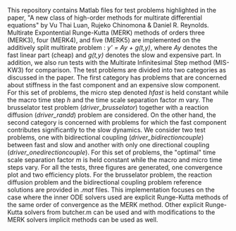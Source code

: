 This repository contains Matlab files for test problems highlighted in the paper, "A new class of high-order methods for multirate differential equations" by Vu Thai Luan, Rujeko Chinomona & Daniel R. Reynolds. Multirate Expontential Runge-Kutta (MERK) methods of orders three (MERK3), four (MERK4), and five (MERK5) are implemented on the additively split multirate problem : *y' = Ay + g(t,y)*, where *Ay* denotes the fast linear part (cheap) and *g(t,y)* denotes the slow and expensive part. In addition, we also run tests with the Multirate Infinitesimal Step method (MIS-KW3) for comparison. The test problems are divided into two categories as discussed in the paper. The first category has problems that are concerned about stiffness in the fast component and an expensive slow component. For this set of problems, the micro step denoted *hfast* is held constant while the macro time step *h* and the time scale separation factor *m* vary. The brusselator test problem (*driver_brusselator*) together with a reaction diffusion (*driver_randd*) problem are considered. On the other hand, the second category is concerned with problems for which the fast component contributes significantly to the slow dynamics. We consider two test problems, one with bidirectional coupling (*driver_bidirectioncouple*) between fast and slow and another with only one directional coupling (*driver_onedirectioncouple*). For this set of problems, the "optimal" time scale separation factor *m* is held constant while the macro and micro time steps vary.  For all the tests, three figures are generated, one convergence plot and two efficiency plots. For the brusselator problem, the reaction diffusion problem and the bidirectional coupling problem reference solutions are provided in *.mat* files. This implementation focuses on the case where the inner ODE solvers used are explicit Runge-Kutta methods of the same order of convergence as the MERK method. Other explicit Runge-Kutta solvers from butcher.m can be used and with modifications to the MERK solvers implicit methods can be used as well. 
